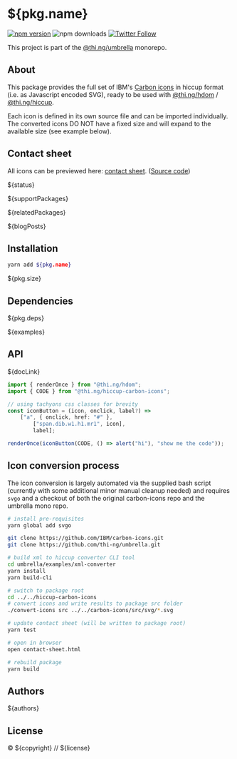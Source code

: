 # ${pkg.name}

[![npm version](https://img.shields.io/npm/v/${pkg.name}.svg)](https://www.npmjs.com/package/${pkg.name})
![npm downloads](https://img.shields.io/npm/dm/${pkg.name}.svg)
[![Twitter Follow](https://img.shields.io/twitter/follow/thing_umbrella.svg?style=flat-square&label=twitter)](https://twitter.com/thing_umbrella)

This project is part of the
[@thi.ng/umbrella](https://github.com/thi-ng/umbrella/) monorepo.

<!-- TOC -->

## About

This package provides the full set of IBM's [Carbon
icons](https://github.com/IBM/carbon-icons) in hiccup format (i.e. as
Javascript encoded SVG), ready to be used with
[@thi.ng/hdom](https://github.com/thi-ng/umbrella/tree/develop/packages/hdom)
/
[@thi.ng/hiccup](https://github.com/thi-ng/umbrella/tree/develop/packages/hiccup).

Each icon is defined in its own source file and can be imported
individually. The converted icons DO NOT have a fixed size and will
expand to the available size (see example below).

## Contact sheet

All icons can be previewed here: [contact
sheet](https://demo.thi.ng/umbrella/hiccup-carbon-icons/). ([Source
code](https://github.com/thi-ng/umbrella/tree/develop/packages/hiccup-carbon-icons/test/contact-sheet.ts))

${status}

${supportPackages}

${relatedPackages}

${blogPosts}

## Installation

```bash
yarn add ${pkg.name}
```

${pkg.size}

## Dependencies

${pkg.deps}

${examples}

## API

${docLink}

```ts
import { renderOnce } from "@thi.ng/hdom";
import { CODE } from "@thi.ng/hiccup-carbon-icons";

// using tachyons css classes for brevity
const iconButton = (icon, onclick, label?) =>
    ["a", { onclick, href: "#" },
        ["span.dib.w1.h1.mr1", icon],
        label];

renderOnce(iconButton(CODE, () => alert("hi"), "show me the code"));
```

## Icon conversion process

The icon conversion is largely automated via the supplied bash script
(currently with some additional minor manual cleanup needed) and
requires `svgo` and a checkout of both the original carbon-icons repo
and the umbrella mono repo.

```bash
# install pre-requisites
yarn global add svgo

git clone https://github.com/IBM/carbon-icons.git
git clone https://github.com/thi-ng/umbrella.git

# build xml to hiccup converter CLI tool
cd umbrella/examples/xml-converter
yarn install
yarn build-cli

# switch to package root
cd ../../hiccup-carbon-icons
# convert icons and write results to package src folder
./convert-icons src ../../carbon-icons/src/svg/*.svg

# update contact sheet (will be written to package root)
yarn test

# open in browser
open contact-sheet.html

# rebuild package
yarn build
```

## Authors

${authors}

## License

&copy; ${copyright} // ${license}
